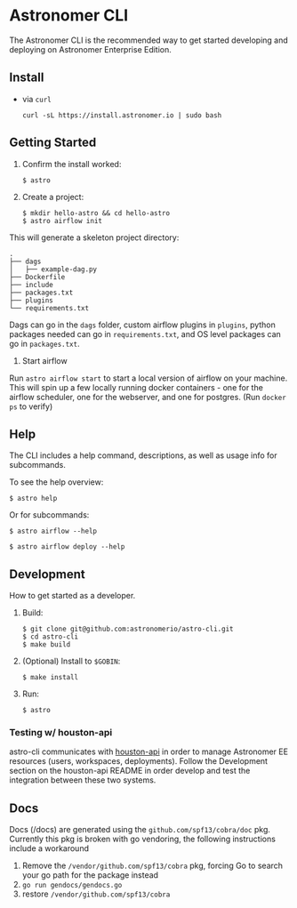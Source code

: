 # Astronomer CLI

The Astronomer CLI is the recommended way to get started developing and deploying on Astronomer Enterprise Edition.

## Install

- via `curl`
    ```
    curl -sL https://install.astronomer.io | sudo bash
    ```

## Getting Started

1. Confirm the install worked:

    ```
    $ astro
    ```

2. Create a project:

    ```
    $ mkdir hello-astro && cd hello-astro
    $ astro airflow init
    ```
    
This will generate a skeleton project directory:
```
.
├── dags
│   ├── example-dag.py
├── Dockerfile
├── include
├── packages.txt
├── plugins
└── requirements.txt

```

Dags can go in the `dags` folder, custom airflow plugins in `plugins`, python packages needed can go in `requirements.txt`, and OS level packages can go in `packages.txt`.

1. Start airflow

Run `astro airflow start` to start a local version of airflow on your machine. This will spin up a few locally running docker containers - one for the airflow scheduler, one for the webserver, and one for postgres.
(Run `docker ps` to verify)

## Help

The CLI includes a help command, descriptions, as well as usage info for subcommands.

To see the help overview:

```
$ astro help
```

Or for subcommands:

```
$ astro airflow --help
```

```
$ astro airflow deploy --help
```

## Development

How to get started as a developer.

1. Build:

    ```
    $ git clone git@github.com:astronomerio/astro-cli.git
    $ cd astro-cli
    $ make build
    ```

1. (Optional) Install to `$GOBIN`:

    ```
    $ make install
    ```

1. Run:

    ```
    $ astro
    ```

### Testing w/ houston-api
astro-cli communicates with [houston-api](https://github.com/astronomerio/houston-api) in order to manage Astronomer EE resources (users, workspaces, deployments). Follow the Development section on the houston-api README in order develop and test the integration between these two systems.

## Docs
Docs (/docs) are generated using the `github.com/spf13/cobra/doc` pkg. Currently this pkg is broken with go vendoring, the following instructions include a workaround

1. Remove the `/vendor/github.com/spf13/cobra` pkg, forcing Go to search your go path for the package instead
2. `go run gendocs/gendocs.go`
3. restore `/vendor/github.com/spf13/cobra`
